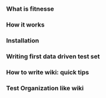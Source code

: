 ### What is fitnesse

### How it works

### Installation

### Writing first data driven test set

### How to write wiki: quick tips

### Test Organization like wiki
